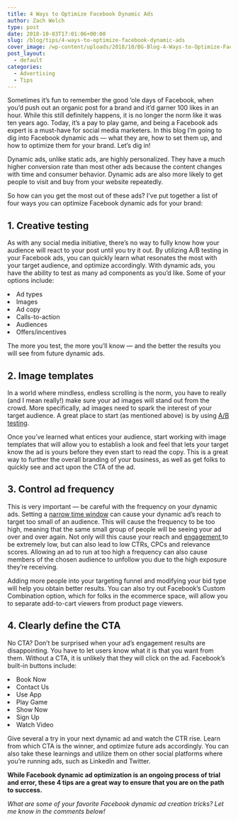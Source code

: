 ```yaml
---
title: 4 Ways to Optimize Facebook Dynamic Ads
author: Zach Welch
type: post
date: 2018-10-03T17:01:06+00:00
slug: /blog/tips/4-ways-to-optimize-facebook-dynamic-ads
cover_image: /wp-content/uploads/2018/10/BG-Blog-4-Ways-to-Optimize-Facebook-Dynamic-Ads.png
post_layout:
  - default
categories:
  - Advertising
  - Tips
---
```


<span style="font-weight: 400;">Sometimes it’s fun to remember the good ‘ole days of Facebook, when you’d push out an organic post for a brand and it’d garner 100 likes in an hour. While this still definitely happens, it is no longer the norm like it was ten years ago. Today, it’s a pay to play game, and being a Facebook ads expert is a must-have for social media marketers. In this blog I’m going to dig into Facebook dynamic ads &#8212; what they are, how to set them up, and how to optimize them for your brand. Let’s dig in!</span>

<span style="font-weight: 400;">Dynamic ads, unlike static ads, are highly personalized. They have a much higher conversion rate than most other ads because the content changes with time and consumer behavior. Dynamic ads are also more likely to get people to visit and buy from your website repeatedly.</span>

<span style="font-weight: 400;">So how can you get the most out of these ads? I’ve put together a list of four ways you can optimize Facebook dynamic ads for your brand:</span>

## **1. Creative testing**

<span style="font-weight: 400;">As with any social media initiative, there’s no way to fully know how your audience will react to your post until you try it out. By utilizing A/B testing in your Facebook ads, you can quickly learn what resonates the most with your target audience, and optimize accordingly. With dynamic ads, you have the ability to test as many ad components as you’d like. Some of your options include:</span>

<li style="font-weight: 400;">
  <span style="font-weight: 400;">Ad types</span>
</li>
<li style="font-weight: 400;">
  <span style="font-weight: 400;">Images</span>
</li>
<li style="font-weight: 400;">
  <span style="font-weight: 400;">Ad copy</span>
</li>
<li style="font-weight: 400;">
  <span style="font-weight: 400;">Calls-to-action</span>
</li>
<li style="font-weight: 400;">
  <span style="font-weight: 400;">Audiences</span>
</li>
<li style="font-weight: 400;">
  <span style="font-weight: 400;">Offers/incentives</span>
</li>

<span style="font-weight: 400;">The more you test, the more you’ll know &#8212; and the better the results you will see from future dynamic ads.</span>

## **2. Image templates**

<span style="font-weight: 400;">In a world where mindless, endless scrolling is the norm, you have to really (and I mean really!) make sure your ad images will stand out from the crowd. More specifically, ad images need to spark the interest of your target audience. A great place to start (as mentioned above) is by using </span>[<span style="font-weight: 400;">A/B testing</span>][1]<span style="font-weight: 400;">.  </span>

<span style="font-weight: 400;">Once you’ve learned what entices your audience, start working with image templates that will allow you to establish a look and feel that lets your target know the ad is yours before they even start to read the copy. This is a great way to further the overall branding of your business, as well as get folks to quickly see and act upon the CTA of the ad.</span>

## **3. Control ad frequency**

<span style="font-weight: 400;">This is very important &#8212; be careful with the frequency on your dynamic ads. Setting a </span>[<span style="font-weight: 400;">narrow time window</span>][2] <span style="font-weight: 400;">can cause your dynamic ad’s reach to target too small of an audience. This will cause the frequency to be too high, meaning that the same small group of people will be seeing your ad over and over again. Not only will this cause your reach and </span>[<span style="font-weight: 400;">engagement </span>][3]<span style="font-weight: 400;">to be extremely low, but can also lead to low CTRs, CPCs and relevance scores. Allowing an ad to run at too high a frequency can also cause members of the chosen audience to unfollow you due to the high exposure they’re receiving. </span>

<span style="font-weight: 400;">Adding more people into your targeting funnel and modifying your bid type will help you obtain better results. You can also try out Facebook’s Custom Combination option, which for folks in the ecommerce space, will allow you to separate add-to-cart viewers from product page viewers. </span>

## **4. Clearly define the CTA**

<span style="font-weight: 400;">No CTA? Don’t be surprised when your ad’s engagement results are disappointing. You have to let users know what it is that you want from them. Without a CTA, it is unlikely that they will click on the ad. Facebook’s built-in buttons include:</span>

<li style="font-weight: 400;">
  <span style="font-weight: 400;">Book Now</span>
</li>
<li style="font-weight: 400;">
  <span style="font-weight: 400;">Contact Us</span>
</li>
<li style="font-weight: 400;">
  <span style="font-weight: 400;">Use App</span>
</li>
<li style="font-weight: 400;">
  <span style="font-weight: 400;">Play Game</span>
</li>
<li style="font-weight: 400;">
  <span style="font-weight: 400;">Show Now</span>
</li>
<li style="font-weight: 400;">
  <span style="font-weight: 400;">Sign Up</span>
</li>
<li style="font-weight: 400;">
  <span style="font-weight: 400;">Watch Video</span>
</li>

<span style="font-weight: 400;">Give several a try in your next dynamic ad and watch the CTR rise. Learn from which CTA is the winner, and optimize future ads accordingly. You can also take these learnings and utilize them on other social platforms where you’re running ads, such as LinkedIn and Twitter.</span>

**While Facebook dynamic ad optimization is an ongoing process of trial and error, these 4 tips are a great way to ensure that you are on the path to success.**

_<span style="font-weight: 400;">What are some of your favorite Facebook dynamic ad creation tricks? Let me know in the comments below!</span>_

[1]: /blog/social-media-tips/5-design-must-haves-before-creating-your-social-ad
[2]: https://www.jonloomer.com/2018/05/17/optimize-facebook-dynamic-product-ads/
[3]: /blog/social-media-tips/5-content-strategies-from-big-brands-to-increase-engagement-on-social-media
